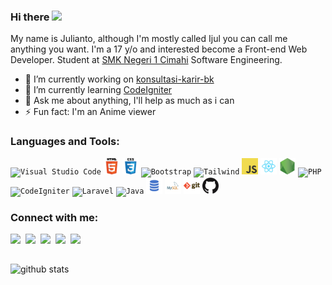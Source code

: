 ### Hi there <img src="https://github.com/TheDudeThatCode/TheDudeThatCode/blob/master/Assets/Hi.gif" width="25px">

My name is Julianto, although I'm mostly called Ijul you can call me anything you want. I'm a 17 y/o and interested become a Front-end Web Developer. Student at [SMK Negeri 1 Cimahi](https://www.smkn1-cmi.sch.id/) Software Engineering.

- 🔭 I’m currently working on [konsultasi-karir-bk](https://github.com/Julianto08/konsultasi-karir-bk)
- 🌱 I’m currently learning [CodeIgniter](http://codeigniter.com/)
- 💬 Ask me about anything, I'll help as much as i can
- ⚡ Fun fact: I'm an Anime viewer

### Languages and Tools:

<code><img alt="Visual Studio Code" width="26px" src="https://cdn.svgporn.com/logos/visual-studio-code.svg" /></code>
<code><img alt="HTML5" width="26px" src="https://raw.githubusercontent.com/github/explore/80688e429a7d4ef2fca1e82350fe8e3517d3494d/topics/html/html.png" /></code>
<code><img alt="CSS3" width="26px" src="https://raw.githubusercontent.com/github/explore/80688e429a7d4ef2fca1e82350fe8e3517d3494d/topics/css/css.png" /></code>
<code><img width="26px" alt="Bootstrap" src="https://cdn4.iconfinder.com/data/icons/logos-3/504/Bootstrap-512.png" /></code>
<code><img width="26px" alt="Tailwind" src="https://www.vectorlogo.zone/logos/tailwindcss/tailwindcss-icon.svg" /></code>
<code><img alt="JavaScript" width="26px" src="https://raw.githubusercontent.com/github/explore/80688e429a7d4ef2fca1e82350fe8e3517d3494d/topics/javascript/javascript.png" /></code>
<code><img alt="React" width="26px" src="https://raw.githubusercontent.com/github/explore/80688e429a7d4ef2fca1e82350fe8e3517d3494d/topics/react/react.png" /></code>
<code><img alt="Node.js" width="26px" src="https://raw.githubusercontent.com/github/explore/80688e429a7d4ef2fca1e82350fe8e3517d3494d/topics/nodejs/nodejs.png" /></code>
<code><img width="35px" alt="PHP" src="https://www.php.net/images/logos/new-php-logo.png" /></code>
<code><img width="26px" alt="CodeIgniter" src="https://seeklogo.com/images/C/codeigniter-logo-BDF3D666E7-seeklogo.com.png" /></code>
<code><img width="26px" alt="Laravel" src="https://seeklogo.com/images/L/laravel-logo-41EC1D4C3F-seeklogo.com.png" /></code>
<code><img width="26px" alt="Java" src="https://www.vectorlogo.zone/logos/java/java-icon.svg" /></code>
<code><img alt="SQL" width="26px" src="https://raw.githubusercontent.com/github/explore/80688e429a7d4ef2fca1e82350fe8e3517d3494d/topics/sql/sql.png" /></code>
<code><img alt="MySQL" width="26px" src="https://raw.githubusercontent.com/github/explore/80688e429a7d4ef2fca1e82350fe8e3517d3494d/topics/mysql/mysql.png" /></code>
<code><img alt="Git" width="26px" src="https://raw.githubusercontent.com/github/explore/80688e429a7d4ef2fca1e82350fe8e3517d3494d/topics/git/git.png" /></code>
<code><img alt="GitHub" width="26px" src="https://raw.githubusercontent.com/github/explore/78df643247d429f6cc873026c0622819ad797942/topics/github/github.png" /></code>

<h3>Connect with me:</h3>

<a href="https://www.linkedin.com/in/juli-anto-4a60241b4/">
    <img align="left" width="24px" src="https://github.com/TheDudeThatCode/TheDudeThatCode/blob/master/Assets/Linkedin.svg" />
</a>
<a href="https://discord.com/invite/NMaYkxw">
    <img align="left" width="24px" src="https://github.com/sciencepal/sciencepal/blob/master/assets/discord-round.svg" />
</a>
<a href="https://web.facebook.com/kaizuka.kaizuka.3/">
    <img align="left" width="24px" src="https://img.icons8.com/fluent/48/000000/facebook-new.png" />
</a>
<a href="https://www.instagram.com/ijull.exe">
  <img align="left" width="24px" src="https://img.icons8.com/fluent/48/000000/instagram-new.png" />
</a>
<a href="mailto:jjulianto08@gmail.com">
  <img align="left" width="24px" src="https://github.com/TheDudeThatCode/TheDudeThatCode/blob/master/Assets/Gmail.svg" />
</a>

<br />
<br />

![github stats](https://github-readme-stats.vercel.app/api?username=Julianto08&show_icons=true)
